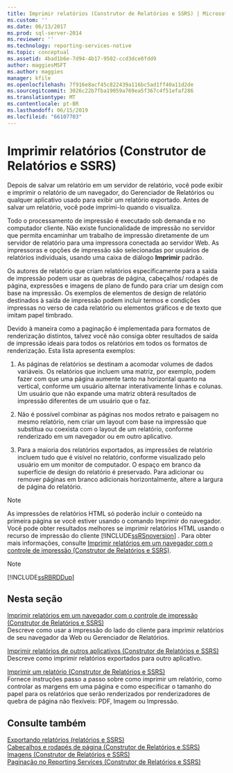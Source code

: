 ```yaml
---
title: Imprimir relatórios (Construtor de Relatórios e SSRS) | Microsoft Docs
ms.custom: ''
ms.date: 06/13/2017
ms.prod: sql-server-2014
ms.reviewer: ''
ms.technology: reporting-services-native
ms.topic: conceptual
ms.assetid: 4bad1b6e-7d94-4b17-9502-ccd3dce0fdd9
author: maggiesMSFT
ms.author: maggies
manager: kfile
ms.openlocfilehash: 7f916e8acf45c822439a116bc5ad1ff40a11d2de
ms.sourcegitcommit: 3026c22b7fba19059a769ea5f367c4f51efaf286
ms.translationtype: MT
ms.contentlocale: pt-BR
ms.lasthandoff: 06/15/2019
ms.locfileid: "66107703"
---
```

# <a name="print-reports-report-builder-and-ssrs"></a>Imprimir relatórios (Construtor de Relatórios e SSRS)
  Depois de salvar um relatório em um servidor de relatório, você pode exibir e imprimir o relatório de um navegador, do Gerenciador de Relatórios ou qualquer aplicativo usado para exibir um relatório exportado. Antes de salvar um relatório, você pode imprimi-lo quando o visualiza.  
  
 Todo o processamento de impressão é executado sob demanda e no computador cliente. Não existe funcionalidade de impressão no servidor que permita encaminhar um trabalho de impressão diretamente de um servidor de relatório para uma impressora conectada ao servidor Web. As impressoras e opções de impressão são selecionadas por usuários de relatórios individuais, usando uma caixa de diálogo **Imprimir** padrão.  
  
 Os autores de relatório que criam relatórios especificamente para a saída de impressão podem usar as quebras de página, cabeçalhos/ rodapés de página, expressões e imagens de plano de fundo para criar um design com base na impressão. Os exemplos de elementos de design de relatório destinados à saída de impressão podem incluir termos e condições impressas no verso de cada relatório ou elementos gráficos e de texto que imitam papel timbrado.  
  
 Devido à maneira como a paginação é implementada para formatos de renderização distintos, talvez você não consiga obter resultados de saída de impressão ideais para todos os relatórios em todos os formatos de renderização. Esta lista apresenta exemplos:  
  
1.  As páginas de relatórios se destinam a acomodar volumes de dados variáveis. Os relatórios que incluem uma matriz, por exemplo, podem fazer com que uma página aumente tanto na horizontal quanto na vertical, conforme um usuário alternar interativamente linhas e colunas. Um usuário que não expande uma matriz obterá resultados de impressão diferentes de um usuário que o faz.  
  
2.  Não é possível combinar as páginas nos modos retrato e paisagem no mesmo relatório, nem criar um layout com base na impressão que substitua ou coexista com o layout de um relatório, conforme renderizado em um navegador ou em outro aplicativo.  
  
3.  Para a maioria dos relatórios exportados, as impressões de relatório incluem tudo que é visível no relatório, conforme visualizado pelo usuário em um monitor de computador. O espaço em branco da superfície de design do relatório é preservado. Para adicionar ou remover páginas em branco adicionais horizontalmente, altere a largura de página do relatório.  
  
> [!NOTE]  
>  As impressões de relatórios HTML só poderão incluir o conteúdo na primeira página se você estiver usando o comando Imprimir do navegador. Você pode obter resultados melhores se imprimir relatórios HTML usando o recurso de impressão do cliente [!INCLUDE[ssRSnoversion](../../includes/ssrsnoversion-md.md)] . Para obter mais informações, consulte [Imprimir relatórios em um navegador com o controle de impressão &#40;Construtor de Relatórios e SSRS&#41;](print-reports-from-a-browser-with-the-print-control-report-builder-and-ssrs.md).  
  
> [!NOTE]  
>  [!INCLUDE[ssRBRDDup](../../includes/ssrbrddup-md.md)]  
  
## <a name="in-this-section"></a>Nesta seção  
 [Imprimir relatórios em um navegador com o controle de impressão &#40;Construtor de Relatórios e SSRS&#41;](print-reports-from-a-browser-with-the-print-control-report-builder-and-ssrs.md)  
 Descreve como usar a impressão do lado do cliente para imprimir relatórios de seu navegador da Web ou Gerenciador de Relatórios.  
  
 [Imprimir relatórios de outros aplicativos &#40;Construtor de Relatórios e SSRS&#41;](print-reports-from-other-applications-report-builder-and-ssrs.md)  
 Descreve como imprimir relatórios exportados para outro aplicativo.  
  
 [Imprimir um relatório &#40;Construtor de Relatórios e SSRS&#41;](print-a-report-report-builder-and-ssrs.md)  
 Fornece instruções passo a passo sobre como imprimir um relatório, como controlar as margens em uma página e como especificar o tamanho do papel para os relatórios que serão renderizados por renderizadores de quebra de página não flexíveis: PDF, Imagem ou Impressão.  
  
## <a name="see-also"></a>Consulte também  
 [Exportando relatórios &#40;relatórios e SSRS&#41;](export-reports-report-builder-and-ssrs.md)   
 [Cabeçalhos e rodapés de página &#40;Construtor de Relatórios e SSRS&#41;](../report-design/page-headers-and-footers-report-builder-and-ssrs.md)   
 [Imagens &#40;Construtor de Relatórios e SSRS&#41;](../report-design/images-report-builder-and-ssrs.md)   
 [Paginação no Reporting Services &#40;Construtor de Relatórios e SSRS&#41;](../report-design/pagination-in-reporting-services-report-builder-and-ssrs.md)  
  
  
